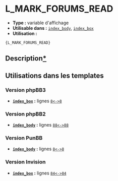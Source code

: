 # L_MARK_FORUMS_READ
* __Type :__ variable d'affichage
* __Utilisable dans :__ [`index_body`](../tpl/index_body.md#readme), [`index_box`](../tpl/index_box.md#readme)
* __Utilisation :__

```html
{L_MARK_FORUMS_READ}
```

## Description[*](https://fa-tvars.appspot.com/var/L_MARK_FORUMS_READ)
## Utilisations dans les templates

### Version phpBB3
* __[`index_box`](../tpl/index_box.md#readme) :__ lignes [`8`](../src/prosilver/index_box.tpl#L8)[`<->`](../src/prosilver/index_box.tpl#L8-L8)[`8`](../src/prosilver/index_box.tpl#L8)

### Version phpBB2
* __[`index_body`](../tpl/index_body.md#readme) :__ lignes [`88`](../src/subsilver/index_body.tpl#L88)[`<->`](../src/subsilver/index_body.tpl#L88-L88)[`88`](../src/subsilver/index_body.tpl#L88)

### Version PunBB
* __[`index_body`](../tpl/index_body.md#readme) :__ lignes [`8`](../src/punbb/index_body.tpl#L8)[`<->`](../src/punbb/index_body.tpl#L8-L8)[`8`](../src/punbb/index_body.tpl#L8)

### Version Invision
* __[`index_box`](../tpl/index_box.md#readme) :__ lignes [`84`](../src/invision/index_box.tpl#L84)[`<->`](../src/invision/index_box.tpl#L84-L84)[`84`](../src/invision/index_box.tpl#L84)

